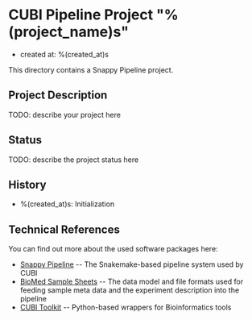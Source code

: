 # CUBI Pipeline Project "%(project_name)s"

- created at: %(created_at)s

This directory contains a Snappy Pipeline project.

## Project Description

TODO: describe your project here

## Status

TODO: describe the project status here

## History

- %(created_at)s: Initialization

## Technical References

You can find out more about the used software packages here:

- [Snappy Pipeline](https://github.com/bihealth/snappy-pipeline) --
  The Snakemake-based pipeline system used by CUBI
- [BioMed Sample Sheets](https://github.com/bihealth/biomedsheets) --
  The data model and file formats used for feeding sample meta data and the
  experiment description into the pipeline
- [CUBI Toolkit](https://github.com/bihealth/cubi-tk) --
  Python-based wrappers for Bioinformatics tools
